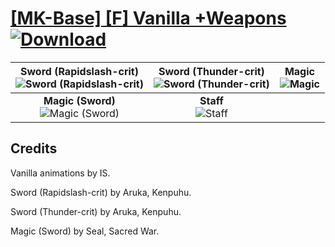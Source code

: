 # [\[MK-Base\] \[F\] Vanilla +Weapons](https://git.io/J1jwA) [![Download](https://img.shields.io/badge/Download--red?style=social&logo=github)](https://git.io/J1joW)

| <b>Sword (Rapidslash-crit)</b><br/><img alt="Sword (Rapidslash-crit)" src="https://git.io/JnOrz"/> | <b>Sword (Thunder-crit)</b><br/><img alt="Sword (Thunder-crit)" src="https://git.io/JnO6a"/> | <b>Magic</b><br/><img alt="Magic" src="https://git.io/JnOos"/> |
| :---: | :---: | :---: |
| <b>Magic (Sword)</b><br/><img alt="Magic (Sword)" src="https://git.io/JnOok"/> | <b>Staff</b><br/><img alt="Staff" src="https://git.io/JnOwz"/> |

## Credits

Vanilla animations by IS.

Sword (Rapidslash-crit) by Aruka, Kenpuhu.

Sword (Thunder-crit) by Aruka, Kenpuhu.

Magic (Sword) by Seal, Sacred War.

